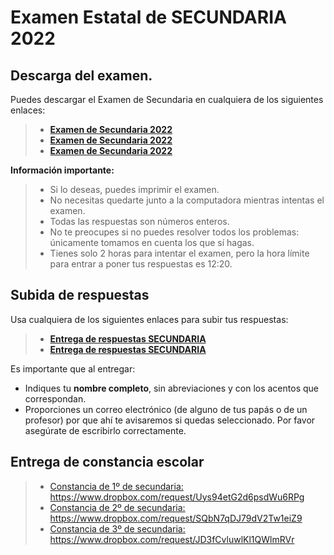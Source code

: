 # Examen Estatal de SECUNDARIA 2022

## Descarga del examen.

Puedes descargar el Examen de Secundaria en cualquiera de los siguientes enlaces:

> * **[Examen de Secundaria 2022](http://ommyuc.org/pdf/2022/2022-SECUNDARIA.pdf)**
> * **[Examen de Secundaria 2022](https://drive.google.com/file/d/1eUEPL3dxsRlhvW9b93UESHq4R0hbvTSK/view?usp=sharing)**
> * **[Examen de Secundaria 2022](https://www.dropbox.com/s/cggzl0zlbaatn2x/2022-PRIMARIA.pdf?dl=0)**

**Información importante:**

> * Si lo deseas, puedes imprimir el examen.
> * No necesitas quedarte junto a la computadora mientras intentas el examen. 
> * Todas las respuestas son números enteros.
> * No te preocupes si no puedes resolver todos los problemas: únicamente tomamos en cuenta los que sí hagas.
> * Tienes solo 2 horas para intentar el examen, pero la hora límite para entrar a poner tus respuestas es 12:20.

## Subida de respuestas

Usa  cualquiera de los siguientes enlaces para subir tus respuestas:

> * **[Entrega de respuestas SECUNDARIA](https://forms.gle/RW8FSgkM2uejcJ2bA)**
> * **[Entrega de respuestas SECUNDARIA](https://docs.google.com/forms/d/e/1FAIpQLSdQJG461m84YwfqOr4ku8HIG0MJIzNQAHzjxrnV1y_gSP92CQ/viewform?usp=sf_link)**

Es importante que al entregar:

* Indiques tu **nombre completo**, sin abreviaciones y con los acentos que correspondan.
* Proporciones un correo electrónico (de alguno de tus papás o de un profesor) por que ahí te avisaremos si quedas seleccionado. Por favor asegúrate de escribirlo correctamente.


## Entrega de constancia escolar

> * [Constancia de 1º de secundaria: https://www.dropbox.com/request/Uys94etG2d6psdWu6RPg ](https://www.dropbox.com/request/Uys94etG2d6psdWu6RPg)
> * [Constancia de 2º de secundaria: https://www.dropbox.com/request/SQbN7qDJ79dV2Tw1eiZ9 ](https://www.dropbox.com/request/SQbN7qDJ79dV2Tw1eiZ9)
> * [Constancia de 3º de secundaria: https://www.dropbox.com/request/JD3fCvluwlKl1QWlmRVr ](https://www.dropbox.com/request/JD3fCvluwlKl1QWlmRVr)
